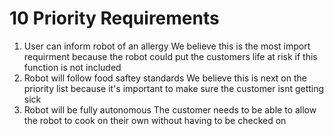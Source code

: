 # 10 Priority Requirements
1. User can inform robot of an allergy
We believe this is the most import requirment because the robot could put the customers life at risk if this function is not included
2. Robot will follow food saftey standards
We believe this is next on the priority list because it's important to make sure the customer isnt getting sick
3. Robot will be fully autonomous
The customer needs to be able to allow the robot to cook on their own without having to be checked on
